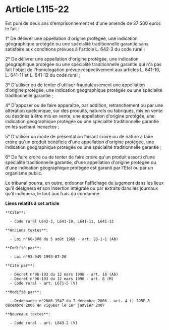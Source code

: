 # Article L115-22

Est puni de deux ans d'emprisonnement et d'une amende de 37 500 euros le fait :

1° De délivrer une appellation d'origine protégée, une indication géographique protégée ou une spécialité traditionnelle
garantie sans satisfaire aux conditions prévues à l'article L. 642-3 du code rural ;

2° De délivrer une appellation d'origine protégée, une indication géographique protégée ou une spécialité traditionnelle
garantie qui n'a pas fait l'objet de l'homologation prévue respectivement aux articles L. 641-10, L. 641-11 et L. 641-12 du
code rural ;

3° D'utiliser ou de tenter d'utiliser frauduleusement une appellation d'origine protégée, une indication géographique
protégée ou une spécialité traditionnelle garantie ;

4° D'apposer ou de faire apparaître, par addition, retranchement ou par une altération quelconque, sur des produits, naturels
ou fabriqués, mis en vente ou destinés à être mis en vente, une appellation d'origine protégée, une indication géographique
protégée ou une spécialité traditionnelle garantie en les sachant inexactes ;

5° D'utiliser un mode de présentation faisant croire ou de nature à faire croire qu'un produit bénéficie d'une appellation
d'origine protégée, une indication géographique protégée ou une spécialité traditionnelle garantie ;

6° De faire croire ou de tenter de faire croire qu'un produit assorti d'une spécialité traditionnelle garantie, d'une
appellation d'origine protégée ou d'une indication géographique protégée est garanti par l'Etat ou par un organisme public.

Le tribunal pourra, en outre, ordonner l'affichage du jugement dans les lieux qu'il désignera et son insertion intégrale ou
par extraits dans les journaux qu'il indiquera, le tout aux frais du condamné.

**Liens relatifs à cet article**

	**Cite**:

	  - Code rural L642-3, L641-10, L641-11, L641-12

	**Anciens textes**:

	  - Loi n°60-808 du 5 août 1960 - art. 28-1-1 (Ab)

	**Codifié par**:

	  - Loi n°93-949 1993-07-26

	**Cité par**:

	  - Décret n°96-193 du 12 mars 1996 - art. 18 (Ab)
	  - Décret n°96-193 du 12 mars 1996 - art. 8 (M)
	  - Code rural - art. L671-5 (V)

	**Modifié par**:

	  - Ordonnance n°2006-1547 du 7 décembre 2006 - art. 4 () JORF 8 décembre 2006 en vigueur le 1er janvier 2007

	**Nouveaux textes**:

	  - Code rural - art. L643-2 (V)
